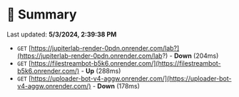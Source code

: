 # 📖 Summary
Last updated: **5/3/2024, 2:39:38 PM**

- `GET` [https://jupiterlab-render-0pdn.onrender.com/lab?](https://jupiterlab-render-0pdn.onrender.com/lab?) - **Down** (204ms)
- `GET` [https://filestreambot-b5k6.onrender.com/](https://filestreambot-b5k6.onrender.com/) - **Up** (288ms)
- `GET` [https://uploader-bot-v4-aggw.onrender.com/](https://uploader-bot-v4-aggw.onrender.com/) - **Down** (178ms)
